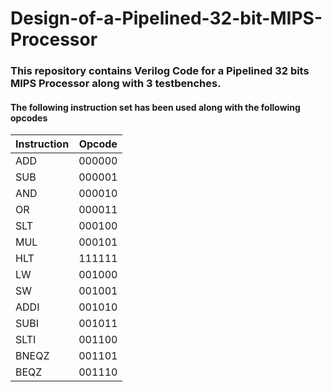 # Design-of-a-Pipelined-32-bit-MIPS-Processor
### This repository contains Verilog Code for a Pipelined 32 bits MIPS Processor along with 3 testbenches.
#### The following instruction set has been used along with the following opcodes

| Instruction 	| Opcode 	|
|-------------	|--------	|
| ADD         	| 000000 	|
| SUB         	| 000001 	|
| AND         	| 000010 	|
| OR          	| 000011 	|
| SLT         	| 000100 	|
| MUL         	| 000101 	|
| HLT         	| 111111 	|
| LW          	| 001000 	|
| SW          	| 001001 	|
| ADDI        	| 001010 	|
| SUBI        	| 001011 	|
| SLTI        	| 001100 	|
| BNEQZ       	| 001101 	|
| BEQZ        	| 001110 	|
